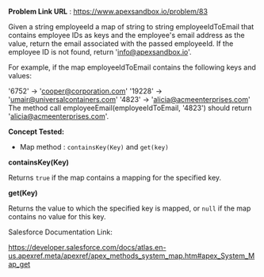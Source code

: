 **Problem Link URL** : https://www.apexsandbox.io/problem/83


Given a string employeeId a map of string to string employeeIdToEmail that contains employee IDs as keys and the employee's email address as the value, return the email associated with the passed employeeId. If the employee ID is not found, return 'info@apexsandbox.io'.

For example, if the map employeeIdToEmail contains the following keys and values:

'6752' -> 'cooper@corporation.com'
'19228' -> 'umair@universalcontainers.com'
'4823' -> 'alicia@acmeenterprises.com'
The method call employeeEmail(employeeIdToEmail, '4823') should return 'alicia@acmeenterprises.com'.

**Concept Tested:**
- Map method : `containsKey(Key)` and `get(key)`

**containsKey(Key)**

Returns `true` if the map contains a mapping for the specified key.

**get(Key)**

Returns the value to which the specified key is mapped, or `null` if the map contains no value for this key. 

Salesforce Documentation Link:

https://developer.salesforce.com/docs/atlas.en-us.apexref.meta/apexref/apex_methods_system_map.htm#apex_System_Map_get